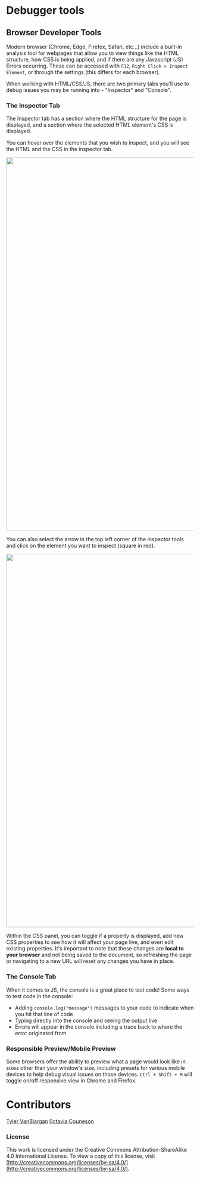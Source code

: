 # Debugger tools

## Browser Developer Tools

Modern browser (Chrome, Edge, Firefox, Safari, etc...) include a built-in analysis tool for webpages that allow you to view things like the HTML structure, how CSS is being applied, and if there are any Javascript (JS) Errors occurring. These can be accessed with `F12`, `Right Click > Inspect Element`, or through the settings (this differs for each browser). 

When working with HTML/CSS/JS, there are two primary tabs you'll use to debug issues you may be running into - "Inspector" and "Console". 

### The Inspector Tab

The Inspector tab has a section where the HTML structure for the page is displayed, and a section where the selected HTML element's CSS is displayed. 

You can hover over the elements that you wish to inspect, and you will see the HTML and the CSS in the inspector tab.

<p align="center">
  <img src="../assets/googledevtools.png" width="1000">
</p>


You can also select the arrow in the top left corner of the inspector tools and click on the element you want to inspect (square in red).

<p align="center">
  <img src="../assets/googledevtoolsarrow.png" width="1000">
</p>

Within the CSS panel, you can toggle if a property is displayed, add new CSS properties to see how it will affect your page live, and even edit existing properties. It's important to note that these changes are **local to your browser** and not being saved to the document, so refreshing the page or navigating to a new URL will reset any changes you have in place. 

### The Console Tab

When it comes to JS, the console is a great place to test code! Some ways to test code in the console:

- Adding `console.log("message")` messages to your code to indicate when you hit that line of code
- Typing directly into the console and seeing the output live
- Errors will appear in the console including a trace back to where the error originated from

### Responsible Preview/Mobile Preview

Some browsers offer the ability to preview what a page would look like in sizes other than your window's size, including presets for various mobile devices to help debug visual issues on those devices. `Ctrl + Shift + M` will toggle on/off responsive view in Chrome and Firefox. 

# Contributors
[Tyler VanBlargan](https://github.com/12vanblart)
[0ctavia Couneson](https://github.com/0ctavia)

### License

This work is licensed under the Creative Commons Attribution-ShareAlike 4.0 International License. To view a copy of this license, visit [http://creativecommons.org/licenses/by-sa/4.0/](http://creativecommons.org/licenses/by-sa/4.0/).

